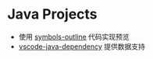 # Java Projects

- 使用 [symbols-outline](https://github.com/simrat39/symbols-outline.nvim) 代码实现预览
- [vscode-java-dependency](https://github.com/Microsoft/vscode-java-dependency) 提供数据支持
